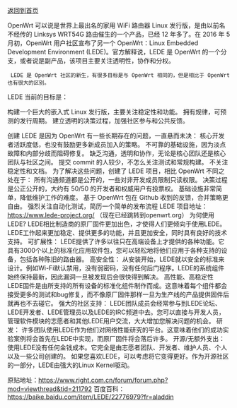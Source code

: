 [返回到首页](http://www.opok.org/)   

OpenWrt 可以说是世界上最出名的家用 WiFi 路由器 Linux 发行版，是由以前名不经传的 Linksys WRT54G 路由催生的一个产品，已经 12 年多了。在 2016 年 5 月初，OpenWrt 用户社区宣布了另一个 OpenWrt：Linux Embedded Development Environment (LEDE)。官方解释说，LEDE 是 OpenWrt 的一个分支，或者说是副产品，该项目主要关注透明性，协作和分权。


     LEDE 是 OpenWrt 社区的新生，有很多目标是与 OpenWrt 相同的，但是相比于 OpenWrt 也有很大的区别。
LEDE 当前的目标是：

构建一个巨大的嵌入式 Linux 发行版，主要关注稳定性和功能。
拥有规律，可预测的发行周期。
建立透明的决策过程，加强社区参与和公共反馈。

创建 LEDE 是因为 OpenWrt 有一些长期存在的问题，一直悬而未决：
核心开发者活跃度低，也没有鼓励更多新成员加入的策略。
不可靠的基础设施，因为淡点故障和内部分歧而阻碍修复。
缺乏沟通，透明和协作，无论是核心团队还是核心团队与社区之间。
提交 commit 的人较少，不怎么关注测试和常规构建。
不关注稳定性和文档。
为了解决这些问题，创建了 LEDE 项目，相比 OpenWrt 不同之处在于：
所有沟通频道都是公开的，一些对非开发成员限制只读权限。
决策过程是公正公开的，大约有 50/50 的开发者和权威用户有投票权。
基础设施非常简单，降低维护工作的难度。
基于 OpenWrt 包在 Github 收到的反馈，合并策略更自由。
强烈关注自动化测试，简历一个简单的发布流程
LEDE 项目地址：https://www.lede-project.org/  （现在已经跳转到openwrt.org）
为何使用LEDE?
    LEDE相比制造商的原厂固件更加出色，才使得人们更倾向于使用LEDE。LEDE工作起来更加稳定、提供更多的功能，并且更加安全，同时具有良好的技术支持。
可扩展性： LEDE提供了许多以往只在高端设备上才提供的各种功能。它具有3000个以上的标准化应用软件包，您可以轻松地将他们应用于各种支持的设备，包括各种陈旧的路由器。
高安全性： 从安装开始，LEDE就以安全的标准来设计。例如Wi-Fi默认禁用，没有弱密码，没有任何后门程序。LEDE的系统组件始终保持最新，因此漏洞一旦被发现后会很快得到解决。
高性能、高稳定性 LEDE固件是由所支持的所有设备的标准化组件制作而成。这意味着每个组件都会接受更多的测试和bug修复，而不像原厂固件那样一旦为生产线的产品提供固件后就再也不去碰它。
强大的社区支持： LEDE团队成员会经常参与到LEDE论坛、LEDE开发者、LEDE管理员以及LEDE的IRC频道中去。您可以直接与开发人员，管理软件模块的志愿者和其他LEDE用户交流，大大增加您解决问题的机会。
研发： 许多团队使用LEDE作为他们对网络性能研究的平台。这意味着他们的成功实验案例将会首先在LEDE中实现，而原厂固件将会落后许多。
开源/无额外支出： 使用LEDE没有任何金钱成本。它完全是由志愿者团队、开发者、维护人员、个人以及一些公司创建的。 如果您喜欢LEDE，可以考虑将它变得更好。作为开源社区的一部分，LEDE由强大的Linux Kernel驱动。

原贴地址：https://www.right.com.cn/forum/forum.php?mod=viewthread&tid=211792
百度百科：https://baike.baidu.com/item/LEDE/22776979?fr=aladdin
